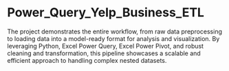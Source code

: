 # Power_Query_Yelp_Business_ETL
The project demonstrates the entire workflow, from raw data preprocessing to loading data into a model-ready format for analysis and visualization. By leveraging Python, Excel Power Query, Excel Power Pivot, and robust cleaning and transformation, this pipeline showcases a scalable and efficient approach to handling complex nested datasets. 
